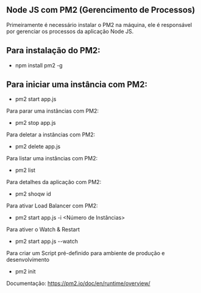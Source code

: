 ## Node JS com PM2 (Gerencimento de Processos)

Primeiramente é necessário instalar o PM2 na máquina, ele é responsável por gerenciar os processos da aplicação Node JS.

## Para instalação do PM2:
- npm install pm2 -g

## Para iniciar uma instância com PM2:
- pm2 start app.js

Para parar uma instâncias com PM2:
- pm2 stop app.js

Para deletar a instâncias com PM2:
- pm2 delete app.js

Para listar uma instâncias com PM2:
- pm2 list

Para detalhes da aplicação com PM2:
 - pm2 shoqw id

Para ativar Load Balancer com PM2:
- pm2 start app.js -i <Número de Instâncias>

Para ativer o Watch & Restart 
- pm2 start app.js --watch

Para criar um Script pré-definido para ambiente de produção e desenvolvimento
- pm2 init

Documentação: https://pm2.io/doc/en/runtime/overview/
